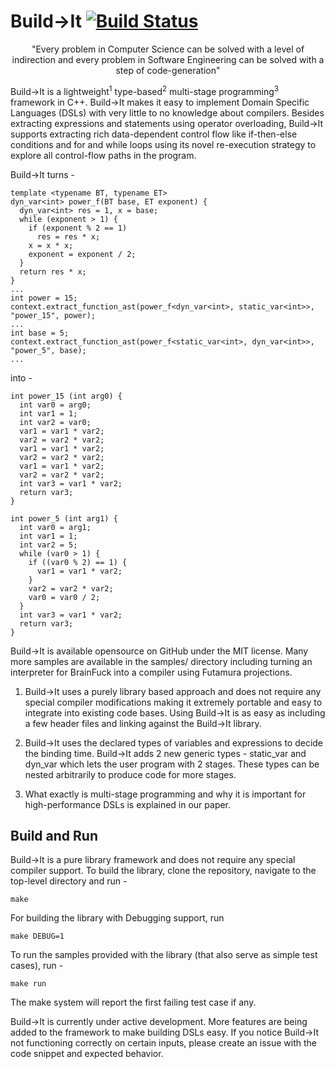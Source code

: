 # Build&rarr;It [![Build Status](https://travis-ci.com/BuildIt-lang/buildit.svg?branch=master)](https://travis-ci.com/github/BuildIt-lang/buildit)

<p align="center">"Every problem in Computer Science can be solved with a level of indirection and every problem in Software Engineering can be solved with a step of code-generation"</p>

Build→It is a lightweight<sup>1</sup> type-based<sup>2</sup> multi-stage programming<sup>3</sup> framework in C++. Build→It makes it easy to implement Domain Specific Languages (DSLs) with very little to no knowledge about compilers. Besides extracting expressions and statements using operator overloading, Build→It supports extracting rich data-dependent control flow like if-then-else conditions and for and while loops using its novel re-execution strategy to explore all control-flow paths in the program.

Build→It turns -

```
template <typename BT, typename ET>
dyn_var<int> power_f(BT base, ET exponent) {
  dyn_var<int> res = 1, x = base;
  while (exponent > 1) {
    if (exponent % 2 == 1)
      res = res * x;
    x = x * x;
    exponent = exponent / 2;
  }
  return res * x;
}
...
int power = 15;
context.extract_function_ast(power_f<dyn_var<int>, static_var<int>>, "power_15", power);
...
int base = 5;
context.extract_function_ast(power_f<static_var<int>, dyn_var<int>>, "power_5", base);
...
```

into -

```
int power_15 (int arg0) {
  int var0 = arg0;
  int var1 = 1;
  int var2 = var0;
  var1 = var1 * var2;
  var2 = var2 * var2;
  var1 = var1 * var2;
  var2 = var2 * var2;
  var1 = var1 * var2;
  var2 = var2 * var2;
  int var3 = var1 * var2;
  return var3;
}

int power_5 (int arg1) {
  int var0 = arg1;
  int var1 = 1;
  int var2 = 5;
  while (var0 > 1) {
    if ((var0 % 2) == 1) {
      var1 = var1 * var2;
    }
    var2 = var2 * var2;
    var0 = var0 / 2;
  }
  int var3 = var1 * var2;
  return var3;
}
```

Build→It is available opensource on GitHub under the MIT license. Many more samples are available in the samples/ directory including turning an interpreter for BrainFuck into a compiler using Futamura projections.

1. Build→It uses a purely library based approach and does not require any special compiler modifications making it extremely portable and easy to integrate into existing code bases. Using Build→It is as easy as including a few header files and linking against the Build→It library.

2. Build→It uses the declared types of variables and expressions to decide the binding time. Build→It adds 2 new generic types - static_var<T> and dyn_var<T> which lets the user program with 2 stages. These types can be nested arbitrarily to produce code for more stages.

3. What exactly is multi-stage programming and why it is important for high-performance DSLs is explained in our paper.

## Build and Run

Build→It is a pure library framework and does not require any special compiler support. To build the library, clone the repository, navigate to the top-level directory and run -

    make
   
For building the library with Debugging support, run 

    make DEBUG=1 
   
To run the samples provided with the library (that also serve as simple test cases), run -

    make run
 
The make system will report the first failing test case if any. 

Build→It is currently under active development. More features are being added to the framework to make building DSLs easy. If you notice Build→It not functioning correctly on certain inputs, please create an issue with the code snippet and expected behavior.

 

